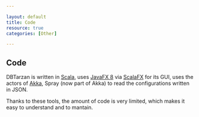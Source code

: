 ```yaml
---

layout: default
title: Code
resource: true
categories: [Other]

---
```


## Code

DBTarzan is written in [Scala](https://www.scala-lang.org/), uses [JavaFX 8](https://docs.oracle.com/javase/8/javafx/get-started-tutorial/jfx-overview.htm) via [ScalaFX](http://www.scalafx.org/) for its GUI, uses the actors of [Akka](http://akka.io/), Spray 
(now part of Akka) to read the configurations written in JSON. 

Thanks to these tools, the amount of code is very limited, which makes it easy to understand and to mantain.